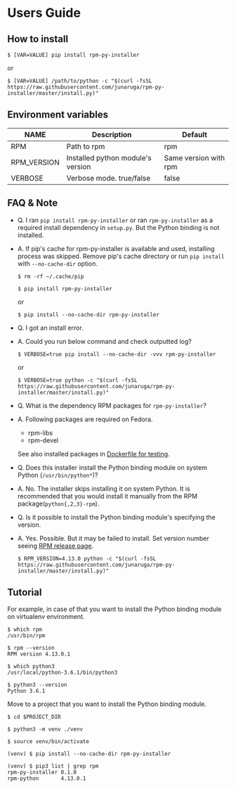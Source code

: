 # Users Guide

## How to install

```
$ [VAR=VALUE] pip install rpm-py-installer
```
or

```
$ [VAR=VALUE] /path/to/python -c "$(curl -fsSL https://raw.githubusercontent.com/junaruga/rpm-py-installer/master/install.py)"
```

## Environment variables

| NAME | Description | Default |
| ---- | ----------- | ------- |
| RPM | Path to rpm | rpm |
| RPM_VERSION | Installed python module's version | Same version with rpm |
| VERBOSE | Verbose mode. true/false | false |


## FAQ & Note

- Q. I ran `pip install rpm-py-installer` or ran `rpm-py-installer` as a required install dependency in `setup.py`. But the Python binding is not installed.
- A. If pip's cache for rpm-py-installer is available and used, installing process was skipped. Remove pip's cache directory or run `pip install` with `--no-cache-dir` option.

  ```
  $ rm -rf ~/.cache/pip

  $ pip install rpm-py-installer
  ```

  or

  ```
  $ pip install --no-cache-dir rpm-py-installer
  ```

- Q. I got an install error.
- A. Could you run below command and check outputted log?

  ```
  $ VERBOSE=true pip install --no-cache-dir -vvv rpm-py-installer
  ```

  or

  ```
  $ VERBOSE=true python -c "$(curl -fsSL https://raw.githubusercontent.com/junaruga/rpm-py-installer/master/install.py)"
  ```

- Q. What is the dependency RPM packages for `rpm-py-installer`?
- A. Following packages are required on Fedora.
  - rpm-libs
  - rpm-devel

  See also installed packages in [Dockerfile for testing](../.travis/Dockerfile).


- Q. Does this installer install the Python binding module on system Python (`/usr/bin/python*`)?
- A. No. The installer skips installing it on system Python.
  It is recommended that you would install it manually from the RPM package(`python{,2,3}-rpm`).


- Q. Is it possible to install the Python binding module's specifying the version.
- A. Yes. Possible. But it may be failed to install. Set version number seeing [RPM release page](https://github.com/rpm-software-management/rpm/releases).

  ```
  $ RPM_VERSION=4.13.0 python -c "$(curl -fsSL https://raw.githubusercontent.com/junaruga/rpm-py-installer/master/install.py)"
  ```

## Tutorial

For example, in case of that you want to install the Python binding module on virtualenv environment.

```
$ which rpm
/usr/bin/rpm

$ rpm --version
RPM version 4.13.0.1
```

```
$ which python3
/usr/local/python-3.6.1/bin/python3

$ python3 --version
Python 3.6.1
```

Move to a project that you want to install the Python binding module.

```
$ cd $PROJECT_DIR

$ python3 -m venv ./venv

$ source venv/bin/activate
```

```
(venv) $ pip install --no-cache-dir rpm-py-installer
```

```
(venv) $ pip3 list | grep rpm
rpm-py-installer 0.1.0
rpm-python       4.13.0.1
```
